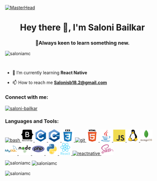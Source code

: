 [![MasterHead](https://images.search.yahoo.com/images/view;_ylt=AwrgMGdBd.xl6NAMbzmJzbkF;_ylu=c2VjA3NyBHNsawNpbWcEb2lkAzZkYjQ4NGVhYjM5YmRlODMzM2M0YTk3NzlhMzk0YzkyBGdwb3MDMTEzBGl0A2Jpbmc-?back=https%3A%2F%2Fimages.search.yahoo.com%2Fsearch%2Fimages%3Fp%3Ddeveloper%2Bcoder%2Bbanner%26ei%3DUTF-8%26type%3DE210US885G0%26fr%3Dmcafee%26fr2%3Dp%253As%252Cv%253Ai%252Cm%253Asb-top%26nost%3D1%26tab%3Dorganic%26ri%3D113&w=683&h=512&imgurl=i.pinimg.com%2F736x%2F5b%2F01%2Fe5%2F5b01e5b8f939355d1b38858b23b1e4d8--computer-science-programming.jpg&rurl=https%3A%2F%2Fwww.pinterest.com%2Fpin%2F13862711326919605%2F&size=+6.6KB&p=developer+coder+banner&oid=6db484eab39bde8333c4a9779a394c92&fr2=p%3As%2Cv%3Ai%2Cm%3Asb-top&fr=mcafee&tt=Coder+wallpaper+%7C+Learn+coding+online%2C+Coding%2C+Learn+to+code&b=61&ni=140&no=113&ts=&tab=organic&sigr=.YTgxwsn1h60&sigb=bDFT.uVY4ZNF&sigi=wWfqNCkmq5h_&sigt=LNsDjQ4btuH3&.crumb=ozohoD3XZYI&fr=mcafee&fr2=p%3As%2Cv%3Ai%2Cm%3Asb-top&type=E210US885G0)](https://rishavchanda.io)
<h1 align="center">Hey there 👋, I'm Saloni Bailkar</h1>
<h3 align="center">💭Always keen to learn something new.</h3>

<p align="left"> <img src="https://komarev.com/ghpvc/?username=saloniamc&label=Profile%20views&color=0e75b6&style=flat" alt="saloniamc" /> </p>

<p align="left"> <a href="https://twitter.com/" target="blank"><img src="https://img.shields.io/twitter/follow/?logo=twitter&style=for-the-badge" alt="" /></a> </p>

- 🌱 I’m currently learning **React Native**

- 📫 How to reach me **Salonisb18.2@gmail.com**

<h3 align="left">Connect with me:</h3>
<p align="left">
<a href="https://linkedin.com/in/saloni-bailkar" target="blank"><img align="center" src="https://raw.githubusercontent.com/rahuldkjain/github-profile-readme-generator/master/src/images/icons/Social/linked-in-alt.svg" alt="saloni-bailkar" height="30" width="40" /></a>
</p>

<h3 align="left">Languages and Tools:</h3>
<p align="left"> <a href="https://www.gnu.org/software/bash/" target="_blank" rel="noreferrer"> <img src="https://www.vectorlogo.zone/logos/gnu_bash/gnu_bash-icon.svg" alt="bash" width="40" height="40"/> </a> <a href="https://getbootstrap.com" target="_blank" rel="noreferrer"> <img src="https://raw.githubusercontent.com/devicons/devicon/master/icons/bootstrap/bootstrap-plain-wordmark.svg" alt="bootstrap" width="40" height="40"/> </a> <a href="https://www.cprogramming.com/" target="_blank" rel="noreferrer"> <img src="https://raw.githubusercontent.com/devicons/devicon/master/icons/c/c-original.svg" alt="c" width="40" height="40"/> </a> <a href="https://www.w3schools.com/cpp/" target="_blank" rel="noreferrer"> <img src="https://raw.githubusercontent.com/devicons/devicon/master/icons/cplusplus/cplusplus-original.svg" alt="cplusplus" width="40" height="40"/> </a> <a href="https://www.w3schools.com/css/" target="_blank" rel="noreferrer"> <img src="https://raw.githubusercontent.com/devicons/devicon/master/icons/css3/css3-original-wordmark.svg" alt="css3" width="40" height="40"/> </a> <a href="https://git-scm.com/" target="_blank" rel="noreferrer"> <img src="https://www.vectorlogo.zone/logos/git-scm/git-scm-icon.svg" alt="git" width="40" height="40"/> </a> <a href="https://www.w3.org/html/" target="_blank" rel="noreferrer"> <img src="https://raw.githubusercontent.com/devicons/devicon/master/icons/html5/html5-original-wordmark.svg" alt="html5" width="40" height="40"/> </a> <a href="https://www.java.com" target="_blank" rel="noreferrer"> <img src="https://raw.githubusercontent.com/devicons/devicon/master/icons/java/java-original.svg" alt="java" width="40" height="40"/> </a> <a href="https://developer.mozilla.org/en-US/docs/Web/JavaScript" target="_blank" rel="noreferrer"> <img src="https://raw.githubusercontent.com/devicons/devicon/master/icons/javascript/javascript-original.svg" alt="javascript" width="40" height="40"/> </a> <a href="https://www.linux.org/" target="_blank" rel="noreferrer"> <img src="https://raw.githubusercontent.com/devicons/devicon/master/icons/linux/linux-original.svg" alt="linux" width="40" height="40"/> </a> <a href="https://www.mongodb.com/" target="_blank" rel="noreferrer"> <img src="https://raw.githubusercontent.com/devicons/devicon/master/icons/mongodb/mongodb-original-wordmark.svg" alt="mongodb" width="40" height="40"/> </a> <a href="https://www.mysql.com/" target="_blank" rel="noreferrer"> <img src="https://raw.githubusercontent.com/devicons/devicon/master/icons/mysql/mysql-original-wordmark.svg" alt="mysql" width="40" height="40"/> </a> <a href="https://nodejs.org" target="_blank" rel="noreferrer"> <img src="https://raw.githubusercontent.com/devicons/devicon/master/icons/nodejs/nodejs-original-wordmark.svg" alt="nodejs" width="40" height="40"/> </a> <a href="https://www.php.net" target="_blank" rel="noreferrer"> <img src="https://raw.githubusercontent.com/devicons/devicon/master/icons/php/php-original.svg" alt="php" width="40" height="40"/> </a> <a href="https://www.python.org" target="_blank" rel="noreferrer"> <img src="https://raw.githubusercontent.com/devicons/devicon/master/icons/python/python-original.svg" alt="python" width="40" height="40"/> </a> <a href="https://reactjs.org/" target="_blank" rel="noreferrer"> <img src="https://raw.githubusercontent.com/devicons/devicon/master/icons/react/react-original-wordmark.svg" alt="react" width="40" height="40"/> </a> <a href="https://reactnative.dev/" target="_blank" rel="noreferrer"> <img src="https://reactnative.dev/img/header_logo.svg" alt="reactnative" width="40" height="40"/> </a> <a href="https://sass-lang.com" target="_blank" rel="noreferrer"> <img src="https://raw.githubusercontent.com/devicons/devicon/master/icons/sass/sass-original.svg" alt="sass" width="40" height="40"/> </a> </p>

<p><img align="left" src="https://github-readme-stats.vercel.app/api/top-langs?username=saloniamc&show_icons=true&locale=en&layout=compact" alt="saloniamc" /></p>

<p>&nbsp;<img align="center" src="https://github-readme-stats.vercel.app/api?username=saloniamc&show_icons=true&locale=en" alt="saloniamc" /></p>

<p><img align="center" src="https://github-readme-streak-stats.herokuapp.com/?user=saloniamc&" alt="saloniamc" /></p>



<!--
**saloniamc/saloniamc** is a ✨ _special_ ✨ repository because its `README.md` (this file) appears on your GitHub profile.

Here are some ideas to get you started:

- 🔭 I’m currently working on ...
- 🌱 I’m currently learning ...
- 👯 I’m looking to collaborate on ...
- 🤔 I’m looking for help with ...
- 💬 Ask me about ...
- 📫 How to reach me: ...
- 😄 Pronouns: ...
- ⚡ Fun fact: ...
-->
